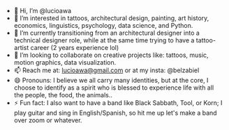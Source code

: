 - 👋 Hi, I’m @lucioawa
- 👀 I’m interested in tattoos, architectural design, painting, art history, economics, linguistics, psychology, data science, and Python.
- 🌱 I’m currently transitioning from an architectural designer into a technical designer role, while at the same time trying to have a tattoo-artist career (2 years experience lol)
- 💞️ I’m looking to collaborate on creative projects like: tattoos, music, motion graphics, data visualization.
- 📫 Reach me at: lucioawa@gmail.com or at my insta: @belzabiel 
- 😄 Pronouns: I believe we all carry many identities, but at the core, I choose to identify as a spirit who is blessed to experience life with all the people, the food, the animals.. 
- ⚡ Fun fact: I also want to have a band like Black Sabbath, Tool, or Korn; I play guitar and sing in English/Spanish, so hit me up let's make a band over zoom or whatever. 

<!---
lucioawa/lucioawa is a ✨ special ✨ repository because its `README.md` (this file) appears on your GitHub profile.
You can click the Preview link to take a look at your changes.
--->

